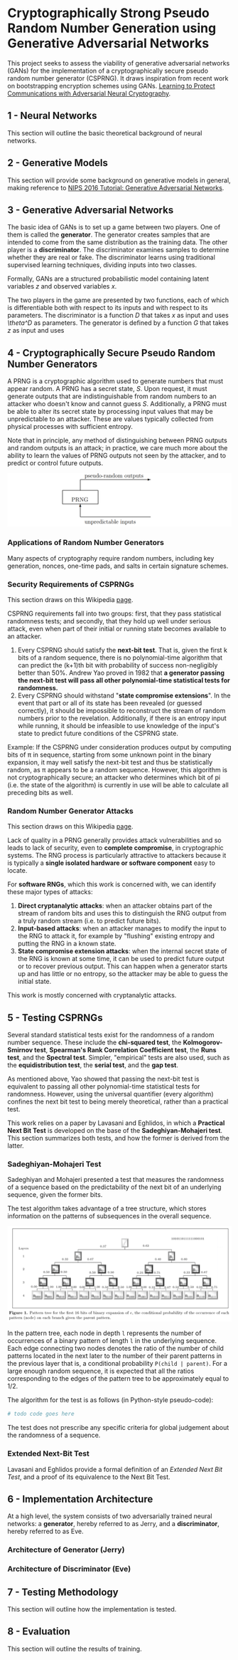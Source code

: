 # Cryptographically Strong Pseudo Random Number Generation using Generative Adversarial Networks
This project seeks to assess the viability of generative adversarial networks
(GANs) for the implementation of a cryptographically secure pseudo random
number generator (CSPRNG). It draws inspiration from recent work on
bootstrapping encryption schemes using GANs. [Learning to Protect Communications
with Adversarial Neural Cryptography](https://arxiv.org/abs/1610.06918).



## 1 - Neural Networks
This section will outline the basic theoretical background of neural networks.


## 2 - Generative Models
This section will provide some background on generative models in general,
making reference to [NIPS 2016 Tutorial: Generative Adversarial Networks](https://arxiv.org/abs/1701.00160).


## 3 - Generative Adversarial Networks
The basic idea of GANs is to set up a game between two players. One of them
is called the **generator**. The generator creates samples that are intended
to come from the same distribution as the training data. The other player is
a **discriminator**. The discriminator examines samples to determine whether
they are real or fake. The discriminator learns using traditional supervised learning techniques, dividing inputs into two classes.

Formally, GANs are a structured probabilistic model containing latent
variables *z* and observed variables *x*.

The two players in the game are presented by two functions, each of which is
differentiable both with respect to its inputs and with respect to its
parameters. The discriminator is a function *D* that takes *x* as input and
uses *\theta^D* as parameters. The generator is defined by a function *G* that
takes *z* as input and uses


## 4 - Cryptographically Secure Pseudo Random Number Generators
A PRNG is a cryptographic algorithm used to generate numbers that must appear
random. A PRNG has a secret state, *S*. Upon request, it must generate outputs
that are indistinguishable from random numbers to an attacker who doesn't know
and cannot guess *S*. Additionally, a PRNG must be able to alter its secret
state by processing input values that may be unpredictable to an attacker. These
are values typically collected from physical processes with sufficient entropy.

Note that in principle, any method of distinguishing between PRNG outputs and
random outputs is an attack; in practice, we care much more about the ability
to learn the values of PRNG outputs not seen by the attacker, and to predict
or control future outputs.

![PRNG](./img/prng_blackbox.png)

### Applications of Random Number Generators
Many aspects of cryptography require random numbers, including key generation,
nonces, one-time pads, and salts in certain signature schemes.

### Security Requirements of CSPRNGs
This section draws on this Wikipedia [page](https://en.wikipedia.org/wiki/Cryptographically_secure_pseudorandom_number_generator#Requirements).

CSPRNG requirements fall into two groups: first, that they pass statistical
randomness tests; and secondly, that they hold up well under serious attack,
even when part of their initial or running state becomes available to an
attacker.

1.  Every CSPRNG should satisfy the **next-bit test**. That is, given the first
    k bits of a random sequence, there is no polynomial-time algorithm that can
    predict the (k+1)th bit with probability of success non-negligibly better
    than 50%. Andrew Yao proved in 1982 that **a generator passing the next-bit
    test will pass all other polynomial-time statistical tests for randomness.**
2.  Every CSPRNG should withstand "**state compromise extensions**". In the event
    that part or all of its state has been revealed (or guessed correctly),
    it should be impossible to reconstruct the stream of random numbers prior
    to the revelation. Additionally, if there is an entropy input while running,
    it should be infeasible to use knowledge of the input's state to predict
    future conditions of the CSPRNG state.

Example: If the CSPRNG under consideration produces output by computing bits
of π in sequence, starting from some unknown point in the binary expansion,
it may well satisfy the next-bit test and thus be statistically random,
as π appears to be a random sequence. However, this algorithm is not
cryptographically secure; an attacker who determines which bit of pi
(i.e. the state of the algorithm) is currently in use will be able to calculate
all preceding bits as well.

### Random Number Generator Attacks
This section draws on this Wikipedia [page](https://en.wikipedia.org/wiki/Random_number_generator_attack).

Lack of quality in a PRNG generally provides attack vulnerabilities and so
leads to lack of security, even to **complete compromise**, in cryptographic
systems. The RNG process is particularly attractive to attackers because it is
typically a **single isolated hardware or software component** easy to locate.

For **software RNGs**, which this work is concerned with, we can identify these
major types of attacks:

1.  **Direct cryptanalytic attacks**: when an attacker obtains part of the stream
    of random bits and uses this to distinguish the RNG output from a truly
    random stream (i.e. to predict future bits).
2.  **Input-based attacks**: when an attacker manages to modify the input to the
    RNG to attack it, for example by "flushing" existing entropy and putting
    the RNG in a known state.
3.  **State compromise extension attacks**: when the internal secret state of the
    RNG is known at some time, it can be used to predict future output or to
    recover previous output. This can happen when a generator starts up and has
    little or no entropy, so the attacker may be able to guess the initial
    state.

This work is mostly concerned with cryptanalytic attacks.


## 5 - Testing CSPRNGs
Several standard statistical tests exist for the randomness of a random number
sequence. These include the **chi-squared test**, the **Kolmogorov-Smirnov
test**, **Spearman's Rank Correlation Coefficient test**, the **Runs test**,
and the **Spectral test**. Simpler, "empirical" tests are also used,
such as the **equidistribution test**, the **serial test**, and the **gap
test**.

As mentioned above, Yao showed that passing the next-bit test is equivalent to passing all other polynomial-time statistical tests for randomness. However,
using the universal quantifier (every algorithm) confines the next bit test to being merely theoretical, rather than a practical test.

This work relies on a paper by Lavasani and Eghlidos, in which a **Practical
Next Bit Test** is developed on the base of the **Sadeghiyan-Mohajeri test**.
This section summarizes both tests, and how the former is derived from the
latter.

### Sadeghiyan-Mohajeri Test
Sadeghiyan and Mohajeri presented a test that measures the randomness of a
sequence based on the predictability of the next bit of an underlying sequence,
given the former bits.

The test algorithm takes advantage of a tree structure, which stores information
on the patterns of subsequences in the overall sequence.

![Pattern Tree](./img/pattern_tree.png)

In the pattern tree, each node in depth `l` represents the number of
occurrences of a binary pattern of length `l` in the underlying sequence.
Each edge connecting two nodes denotes the ratio of the number of child patterns
located in the next later to the number of their parent patterns in the previous
layer that is, a conditional probability `P(child | parent)`. For a large enough
random sequence, it is expected that all the ratios corresponding to the edges
of the pattern tree to be approximately equal to 1/2.

The algorithm for the test is as follows (in Python-style pseudo-code):

```python
# todo code goes here
```
The test does not prescribe any specific criteria for global judgement about
the randomness of a sequence.

### Extended Next-Bit Test
Lavasani and Eghlidos provide a formal definition of an *Extended Next Bit
Test*, and a proof of its equivalence to the Next Bit Test.


## 6 - Implementation Architecture
At a high level, the system consists of two adversarially trained neural
networks: a **generator**, hereby referred to as Jerry, and a **discriminator**,
hereby referred to as Eve.



### Architecture of Generator (Jerry)

### Architecture of Discriminator (Eve)


## 7 - Testing Methodology
This section will outline how the implementation is tested.


## 8 - Evaluation
This section will outline the results of training.
